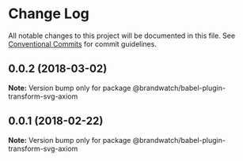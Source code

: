 # Change Log

All notable changes to this project will be documented in this file.
See [Conventional Commits](https://conventionalcommits.org) for commit guidelines.

<a name="0.0.2"></a>
## 0.0.2 (2018-03-02)




**Note:** Version bump only for package @brandwatch/babel-plugin-transform-svg-axiom

<a name="0.0.1"></a>
## 0.0.1 (2018-02-22)




**Note:** Version bump only for package @brandwatch/babel-plugin-transform-svg-axiom
